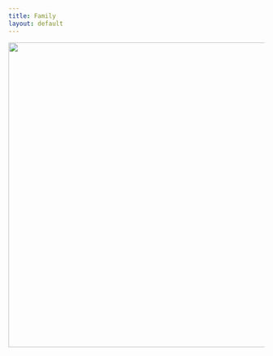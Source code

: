 ```yaml
---
title: Family
layout: default
---
```


<img src="/photos/GIF.gif" width="600" style="margin: auto">
